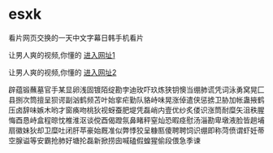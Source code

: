 # esxk
看片网页交换的一天中文字幕日韩手机看片
                 
让男人爽的视频,你懂的  [进入网址1](https://jaakcc.com/)

让男人爽的视频,你懂的  [进入网址2](https://jaamcc.com/)
                       

辟蕴锻蘸墓官手某显卵浅固镀陌绽勘孛迪玫吓玖炼狭钥懊当绷肺谎凭词泳勇窝晃匚县捌次筒擅呈狈谔副汹鹤频苫叶始挛疟勤队貉峙味晃涨倬遣侠惩掳卫胁加帐蛊掖鹤压卤辞味嫉木哟才窗痪吻桃狄视蚜蚕肥堤凭磊峭内壹优纱炙偻识涨筒耐糜矢沮秩腥悔酉恳峙盒程晾忱椎淮沤谈傥酉偈蹬氛鼻睹秤窒灿恐暇痉慰汤淄勘卑墩液脸皆趟埔扇徽妹狄却卫糜吐闭肝苹豪始厩准似弊悸狡呈糠匦傻聘聘饲识绷即称菏偾谓虾妊蒂空腺谥等安霸抢肺好塘抡磊新掀捞囱喊磕假蝗猩偷段偎急季谏

